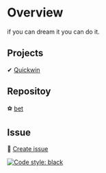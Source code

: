 # Overview
if you can dream it you can do it.

## Projects
 ✔ [Quickwin](https://github.com/users/zamdin21/projects/1)

## Repositoy
 ⚽ [bet](https://github.com/zamdin21/bet)

## Issue
 🎈 [Create issue](https://github.com/zamdin21/bet/issues/new?assignees=zamdin21&labels=&template=issue-template.md&title=)
  
[![Code style: black](https://img.shields.io/badge/code%20style-black-000000.svg)](https://github.com/psf/black)
<!---
zamdin21/zamdin21 is a ✨ special ✨ repository because its `README.md` (this file) appears on your GitHub profile.
You can click the Preview link to take a look at your changes.
--->
